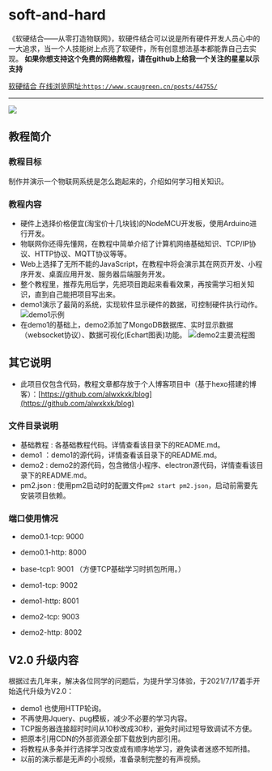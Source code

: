 # soft-and-hard
《软硬结合——从零打造物联网》，软硬件结合可以说是所有硬件开发人员心中的一大追求，当一个人技能树上点亮了软硬件，所有创意想法基本都能靠自己去实现。 __如果你想支持这个免费的网络教程，请在github上给我一个关注的星星以示支持__ 


[软硬结合 在线浏览网址:`https://www.scaugreen.cn/posts/44755/`](https://www.scaugreen.cn/posts/44755/)

---

![](http://ww1.sinaimg.cn/large/005BIQVbgy1fz6du0ubg4j31hc0q27a9.jpg)

## 教程简介
### 教程目标
制作并演示一个物联网系统是怎么跑起来的，介绍如何学习相关知识。
### 教程内容
- 硬件上选择价格便宜(淘宝价十几块钱)的NodeMCU开发板，使用Arduino进行开发。
- 物联网你还得先懂网，在教程中简单介绍了计算机网络基础知识、TCP/IP协议、HTTP协议、MQTT协议等等。
- Web上选择了无所不能的JavaScript，在教程中将会演示其在网页开发、小程序开发、桌面应用开发、服务器后端服务开发。
- 整个教程里，推荐先用后学，先把项目跑起来看看效果，再按需学习相关知识，直到自己能把项目写出来。
- demo1演示了最简的系统，实现软件显示硬件的数据，可控制硬件执行动作。
![demo1示例](http://ww1.sinaimg.cn/large/005BIQVbgy1fzboqhds5sj30lu0co75a.jpg)
- 在demo1的基础上，demo2添加了MongoDB数据库、实时显示数据（websocket协议）、数据可视化(Echart图表)功能。
![demo2主要流程图](http://ww1.sinaimg.cn/large/005BIQVbgy1fzbotaayifj30lu0coab7.jpg)



## 其它说明
- 此项目仅包含代码，教程文章都存放于个人博客项目中（基于hexo搭建的博客）：[https://github.com/alwxkxk/blog](https://github.com/alwxkxk/blog)
<!-- - 这个教程之前是要本地浏览的形式做的，需要读者先clone此项目到本地，才能进行阅读，但发现好多新手会卡在github上。[旧版教程备份（已弃用）-百度云](https://pan.baidu.com/s/1TcUtfI5hFedj_RL6j8QacQ)
- 为了降低阅读门槛，我重新制作并发布在线教程。[软硬结合-在线访问](https://www.scaugreen.cn/posts/44755/) -->

### 文件目录说明
- 基础教程 : 各基础教程代码。详情查看该目录下的README.md。
- demo1 ：demo1的源代码，详情查看该目录下的README.md。
- demo2 : demo2的源代码，包含微信小程序、electron源代码，详情查看该目录下的README.md。
- pm2.json : 使用pm2启动时的配置文件`pm2 start pm2.json`，启动前需要先安装项目依赖。

### 端口使用情况
- demo0.1-tcp: 9000
- demo0.1-http: 8000

- base-tcp1: 9001 （方便TCP基础学习时抓包所用。）

- demo1-tcp: 9002
- demo1-http: 8001

- demo2-tcp: 9003
- demo2-http: 8002

## V2.0 升级内容
根据过去几年来，解决各位同学的问题后，为提升学习体验，于2021/7/17着手开始迭代升级为V2.0：
- demo1 也使用HTTP轮询。
- 不再使用Jquery、pug模板，减少不必要的学习内容。
- TCP服务器连接超时时间从10秒改成30秒，避免时间过短导致调试不方便。
- 把原本引用CDN的外部资源全部下载放到内部引用。
- 将教程从多条并行选择学习改变成有顺序地学习，避免读者迷惑不知所措。
- 以前的演示都是无声的小视频，准备录制完整的有声视频。


